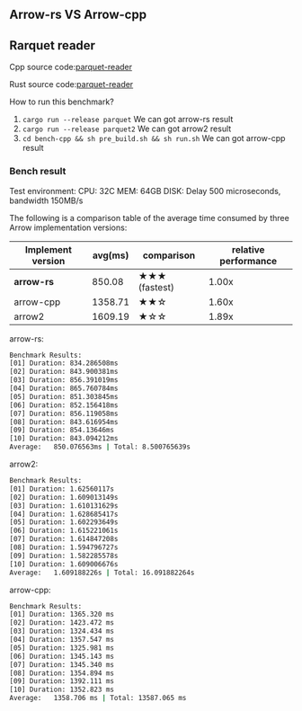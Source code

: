 ## Arrow-rs VS Arrow-cpp

## Rarquet reader

Cpp source code:[parquet-reader](./bench-cpp/main.cpp)

Rust source code:[parquet-reader](./src/parquet/mod.rs)

How to run this benchmark?
1. `cargo run --release parquet` We can got arrow-rs result
2. `cargo run --release parquet2` We can got arrow2 result
2. `cd bench-cpp && sh pre_build.sh && sh run.sh` We can got arrow-cpp result

### Bench result

Test environment:
CPU: 32C 
MEM: 64GB 
DISK: Delay 500 microseconds, bandwidth 150MB/s

The following is a comparison table of the average time consumed by three Arrow implementation versions:

| Implement version | avg(ms) | comparison    | relative performance |
| ----------------- | ------- | ------------- | -------------------- |
| **arrow-rs**      | 850.08  | ★★★ (fastest) | 1.00x                |
| arrow-cpp         | 1358.71 | ★★☆           | 1.60x                |
| arrow2            | 1609.19 | ★☆☆           | 1.89x                |


arrow-rs:
```sh
Benchmark Results:
[01] Duration: 834.286508ms
[02] Duration: 843.900381ms
[03] Duration: 856.391019ms
[04] Duration: 865.760784ms
[05] Duration: 851.303845ms
[06] Duration: 852.156418ms
[07] Duration: 856.119058ms
[08] Duration: 843.616954ms
[09] Duration: 854.13646ms
[10] Duration: 843.094212ms
Average:   850.076563ms | Total: 8.500765639s
```

arrow2:
```sh
Benchmark Results:
[01] Duration: 1.62560117s
[02] Duration: 1.609013149s
[03] Duration: 1.610131629s
[04] Duration: 1.628685417s
[05] Duration: 1.602293649s
[06] Duration: 1.615221061s
[07] Duration: 1.614847208s
[08] Duration: 1.594796727s
[09] Duration: 1.582285578s
[10] Duration: 1.609006676s
Average:   1.609188226s | Total: 16.091882264s
```

arrow-cpp:
```sh
Benchmark Results:
[01] Duration: 1365.320 ms
[02] Duration: 1423.472 ms
[03] Duration: 1324.434 ms
[04] Duration: 1357.547 ms
[05] Duration: 1325.981 ms
[06] Duration: 1345.143 ms
[07] Duration: 1345.340 ms
[08] Duration: 1354.894 ms
[09] Duration: 1392.111 ms
[10] Duration: 1352.823 ms
Average:   1358.706 ms | Total: 13587.065 ms
```